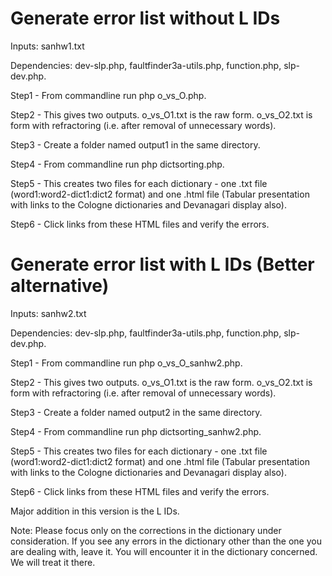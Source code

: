# Generate error list without L IDs

Inputs: sanhw1.txt

Dependencies: dev-slp.php, faultfinder3a-utils.php, function.php, slp-dev.php.

Step1 - From commandline run php o_vs_O.php.

Step2 - This gives two outputs. o_vs_O1.txt is the raw form. o_vs_O2.txt is form with refractoring (i.e. after removal of unnecessary words).

Step3 - Create a folder named output1 in the same directory.

Step4 - From commandline run php dictsorting.php.

Step5 - This creates two files for each dictionary - one .txt file (word1:word2-dict1:dict2 format) and one .html file (Tabular presentation with links to the Cologne dictionaries and Devanagari display also).

Step6 - Click links from these HTML files and verify the errors.

# Generate error list with L IDs (Better alternative)

Inputs: sanhw2.txt

Dependencies: dev-slp.php, faultfinder3a-utils.php, function.php, slp-dev.php.

Step1 - From commandline run php o_vs_O_sanhw2.php.

Step2 - This gives two outputs. o_vs_O1.txt is the raw form. o_vs_O2.txt is form with refractoring (i.e. after removal of unnecessary words).

Step3 - Create a folder named output2 in the same directory.

Step4 - From commandline run php dictsorting_sanhw2.php.

Step5 - This creates two files for each dictionary - one .txt file (word1:word2-dict1:dict2 format) and one .html file (Tabular presentation with links to the Cologne dictionaries and Devanagari display also).

Step6 - Click links from these HTML files and verify the errors.

Major addition in this version is the L IDs.


Note: 
Please focus only on the corrections in the dictionary under consideration.
If you see any errors in the dictionary other than the one you are dealing with, leave it.
You will encounter it in the dictionary concerned. We will treat it there.
